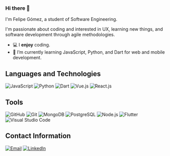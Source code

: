 ### Hi there 👋

I'm Felipe Gómez, a student of Software Engineering.

I'm passionate about coding and interested in UX, learning new things, and software development through agile methodologies.

- 💻 I **enjoy** coding.
- 🌱 I’m currently learning JavaScript, Python, and Dart for web and mobile development.

## Languages and Technologies

![JavaScript](https://img.shields.io/badge/-JavaScript-000000?style=flat&logo=javascript)
![Python](https://img.shields.io/badge/-Python-000000?style=flat&logo=python)
![Dart](https://img.shields.io/badge/-Dart-000000?style=flat&logo=dart)
![Vue.js](https://img.shields.io/badge/-Vue.js-000000?style=flat&logo=vue.js)
![React.js](https://img.shields.io/badge/-React.js-000000?style=flat&logo=react)

## Tools

![GitHub](https://img.shields.io/badge/-GitHub-000000?style=flat&logo=github)
![Git](https://img.shields.io/badge/-Git-000000?style=flat&logo=git)
![MongoDB](https://img.shields.io/badge/-MongoDB-000000?style=flat&logo=mongodb)
![PostgreSQL](https://img.shields.io/badge/-PostgreSQL-000000?style=flat&logo=postgresql)
![Node.js](https://img.shields.io/badge/-Node.js-000000?style=flat&logo=node.js)
![Flutter](https://img.shields.io/badge/-Flutter-000000?style=flat&logo=flutter)
![Visual Studio Code](https://img.shields.io/badge/-Visual%20Studio%20Code-000000?style=flat&logo=visual-studio-code)

## Contact Information

 [![Email](https://img.shields.io/badge/Email-lusifelipegogi44%40gmail.com-blue)](mailto:lusifelipegogi44@gmail.com)
 [![LinkedIn](https://img.shields.io/badge/LinkedIn-Profile-blue?logo=linkedin)](https://www.linkedin.com/in/luis-felipe-gomez-giraldo-b9a990196/)


